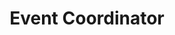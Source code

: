 ---
layout: experience
title: Event Coordinator
description: As an Event Coordinator, I plan interdisciplinary events year-round to foster entrepreneurship on campus. Previously, as an Underclassmen Representative, I contributed by taking meeting notes and brainstorming event ideas. Pictured below is some of our 2023-2024 board at our yearly Entrepreloozza event, where entrepreneurs from across the Bay Area gave talks to Santa Clara University students, encouraging participation and learning about entrepreneurship for students from all backgrounds.
image: assets/images/sab board.jpg
---